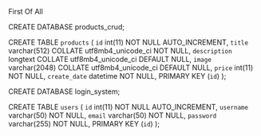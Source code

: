 First Of All


CREATE DATABASE products_crud;

CREATE TABLE `products` (
  `id` int(11) NOT NULL AUTO_INCREMENT,
  `title` varchar(512) COLLATE utf8mb4_unicode_ci NOT NULL,
  `description` longtext COLLATE utf8mb4_unicode_ci DEFAULT NULL,
  `image` varchar(2048) COLLATE utf8mb4_unicode_ci DEFAULT NULL,
  `price` int(11) NOT NULL,
  `create_date` datetime NOT NULL,
  PRIMARY KEY (`id`)
);


CREATE DATABASE login_system;

CREATE TABLE `users` (
  `id` int(11) NOT NULL AUTO_INCREMENT,
  `username` varchar(50) NOT NULL,
  `email` varchar(50) NOT NULL,
  `password` varchar(255) NOT NULL,
  PRIMARY KEY (`id`)
);
